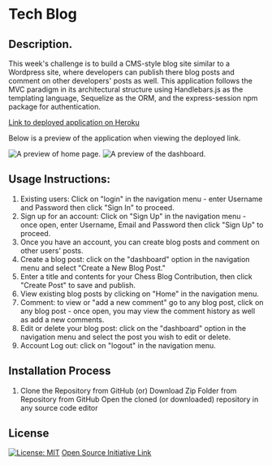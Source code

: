 # Tech Blog

## Description.

This week's challenge is to build a CMS-style blog site similar to a Wordpress site, where developers can publish there blog posts and comment on other developers' posts as well. This application follows the MVC paradigm in its architectural structure using Handlebars.js as the templating language, Sequelize as the ORM, and the express-session npm package for authentication.

[Link to deployed application on Heroku](https://stormy-ridge-77061.herokuapp.com/)

Below is a preview of the application when viewing the deployed link. 

![A preview of home page.](./public/assets/images/previewHome.png)
![A preview of the dashboard.](./public/assets/images/previewDashboard.png)

## Usage Instructions:

1. Existing users: Click on "login" in the navigation menu - enter Username and Password then click "Sign In" to proceed.
1. Sign up for an account: Click on "Sign Up" in the navigation menu - once open, enter Username, Email and Password then click "Sign Up" to proceed.
2. Once you have an account, you can create blog posts and comment on other users' posts.
3. Create a blog post: click on the "dashboard" option in the navigation menu and select "Create a New Blog Post."
4. Enter a title and contents for your Chess Blog Contribution, then click "Create Post" to save and publish.
5. View existing blog posts by clicking on "Home" in the navigation menu.
6. Comment: to view or "add a new comment" go to any blog post, click on any blog post - once open, you may view the comment history as well as add a new comments.
7. Edit or delete your blog post: click on the "dashboard" option in the navigation menu and select the post you wish to edit or delete.
8. Account Log out: click on "logout" in the navigation menu.

## Installation Process
1. Clone the Repository from GitHub 
(or) Download Zip Folder from Repository from GitHub
Open the cloned (or downloaded) repository in any source code editor

## License
  
[![License: MIT](https://img.shields.io/badge/License-MIT-yellow.svg)](https://opensource.org/licenses/MIT) [Open Source Initiative Link](https://opensource.org/licenses/MIT)
